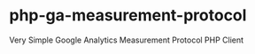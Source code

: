php-ga-measurement-protocol
===========================

Very Simple Google Analytics Measurement Protocol PHP Client
